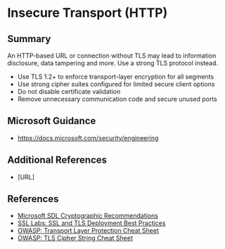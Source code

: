 # Insecure Transport (HTTP)

## Summary

An HTTP-based URL or connection without TLS may lead to information disclosure, data tampering
and more. Use a strong TLS protocol instead.

* Use TLS 1.2+ to enforce transport-layer encryption for all segments
* Use strong cipher suites configured for limited secure client options
* Do not disable certificate validation
* Remove unnecessary communication code and secure unused ports

## Microsoft Guidance

* https://docs.microsoft.com/security/engineering

## Additional References

* [URL]

## References

* [Microsoft SDL Cryptographic Recommendations](http://download.microsoft.com/download/6/3/A/63AFA3DF-BB84-4B38-8704-B27605B99DA7/Microsoft%20SDL%20Cryptographic%20Recommendations.pdf)
* [SSL Labs: SSL and TLS Deployment Best Practices](https://github.com/ssllabs/research/wiki/SSL-and-TLS-Deployment-Best-Practices)
* [OWASP: Transport Layer Protection Cheat Sheet](https://owasp.org/www-project-cheat-sheets/cheatsheets/Transport_Layer_Protection_Cheat_Sheet)
* [OWASP: TLS Cipher String Cheat Sheet](https://owasp.org/www-project-cheat-sheets/cheatsheets/TLS_Cipher_String_Cheat_Sheet.html)
